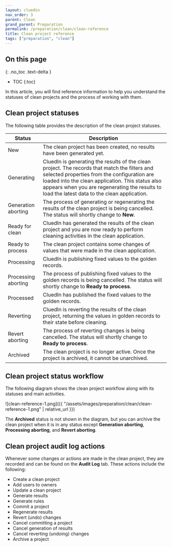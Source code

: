 ```yaml
---
layout: cluedin
nav_order: 3
parent: Clean
grand_parent: Preparation
permalink: /preparation/clean/clean-reference
title: Clean project reference
tags: ["preparation", "clean"]
---
```

## On this page
{: .no_toc .text-delta }
- TOC
{:toc}

In this article, you will find reference information to help you understand the statuses of clean projects and the process of working with them.

## Clean project statuses

The following table provides the description of the clean project statuses.

| Status | Description |
|--|--|
| New | The clean project has been created, no results have been generated yet. |
| Generating | CluedIn is generating the results of the clean project. The records that match the filters and selected properties from the configuration are loaded into the clean application. This status also appears when you are regenerating the results to load the latest data to the clean application. |
| Generation aborting | The process of generating or regenerating the results of the clean project is being cancelled. The status will shortly change to **New**. |
| Ready for clean | CluedIn has generated the results of the clean project and you are now ready to perform cleaning activities in the clean application. |
| Ready to process | The clean project contains some changes of values that were made in the clean application. |
| Processing | CluedIn is publishing fixed values to the golden records. |
| Processing aborting| The process of publishing fixed values to the golden records is being cancelled. The status will shortly change to **Ready to process**. |
| Processed | CluedIn has published the fixed values to the golden records. |
| Reverting | CluedIn is reverting the results of the clean project, returning the values in golden records to their state before cleaning. |
| Revert aborting | The process of reverting changes is being cancelled. The status will shortly change to **Ready to process**.  |
| Archived | The clean project is no longer active. Once the project is archived, it cannot be unarchived.  |

## Clean project status workflow

The following diagram shows the clean project workflow along with its statuses and main activities.

![clean-reference-1.png]({{ "/assets/images/preparation/clean/clean-reference-1.png" | relative_url }})

The **Archived** status is not shown in the diagram, but you can archive the clean project when it is in any status except **Generation aborting**, **Processing aborting**, and **Revert aborting**.

## Clean project audit log actions

Whenever some changes or actions are made in the clean project, they are recorded and can be found on the **Audit Log** tab. These actions include the following:

- Create a clean project
- Add users to owners
- Update a clean project
- Generate results
- Generate rules
- Commit a project
- Regenerate results
- Revert (undo) changes
- Cancel committing a project
- Cancel generation of results
- Cancel reverting (undoing) changes
- Archive a project